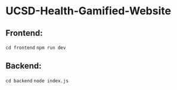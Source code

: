 # UCSD-Health-Gamified-Website

## Frontend:
`cd frontend`
`npm run dev`

## Backend:
`cd backend`
`node index.js`
